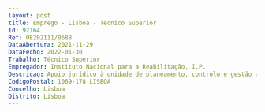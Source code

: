 ```yaml
--- 
layout: post
title: Emprego - Lisboa - Técnico Superior
Id: 92164
Ref: OE202111/0688
DataAbertura: 2021-11-29
DataFecho: 2022-01-30
Trabalho: Técnico Superior
Empregador: Instituto Nacional para a Reabilitação, I.P.
Descricao: Apoio jurídico à unidade de planeamento, controlo e gestão administrativa e financeira.
CodigoPostal: 1069-178 LISBOA
Concelho: Lisboa
Distrito: Lisboa
--- 
```

